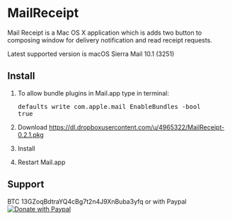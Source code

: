 MailReceipt
=========

Mail Receipt is a Mac OS X application which is adds two button to composing window for delivery notification and read receipt requests.

Latest supported version is macOS Sierra Mail 10.1 (3251)

Install
-------

1. To allow bundle plugins in Mail.app type in terminal: <pre>defaults write com.apple.mail EnableBundles -bool true</pre>

2. Download https://dl.dropboxusercontent.com/u/4965322/MailReceipt-0.2.1.pkg

3. Install

4. Restart Mail.app

Support
-------

BTC 13GZoqBdtraYQ4cBg7t2n4J9XnBuba3yfq or with Paypal [![Donate with Paypal](https://www.paypalobjects.com/webstatic/en_US/btn/btn_donate_pp_142x27.png)](https://www.paypal.com/cgi-bin/webscr?cmd=_s-xclick&hosted_button_id=6EHPY7RM8A4JY)